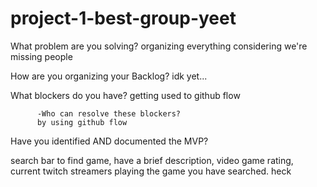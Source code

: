 # project-1-best-group-yeet

What problem are you solving?
organizing everything considering we're missing people

How are you organizing your Backlog?
idk yet...

What blockers do you have?
getting used to github flow

          -Who can resolve these blockers?
          by using github flow

Have you identified AND documented the MVP?

search bar to find game, have a brief description, video game rating, current twitch streamers playing the game you have searched. heck